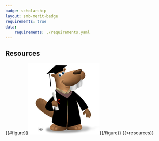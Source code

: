 ```yaml
---
badge: scholarship
layout: smb-merit-badge
requirements: true
data:
    requirements: ./requirements.yaml
---
```


## Resources

{{#figure}}<img src="scholarship-bucky.jpg" class="W(100%)" />{{/figure}}
{{>resources}}
